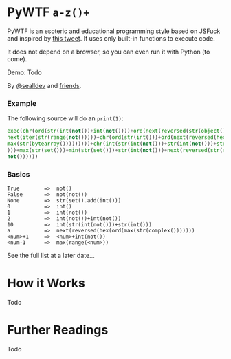 # PyWTF `a-z()+`

PyWTF is an esoteric and educational programming style based on JSFuck and inspired by [this tweet](https://x.com/chordbug/status/1834642829919781369). It uses only built-in functions to execute code.

It does not depend on a browser, so you can even run it with Python (to come).

Demo: Todo

By [@sealldev](https://twitter.com/sealldev) and [friends](https://github.com/sealldeveloper/pywtf/graphs/contributors).

### Example

The following source will do an `print(1)`:

```python
exec(chr(ord(str(int(not())+int(not())))+ord(next(reversed(str(object())))))+
next(iter(str(range(not()))))+chr(ord(str(int()))+ord(next(reversed(hex(ord(
max(str(bytearray()))))))))+chr(int(str(int(not()))+str(int(not()))+str(int()
)))+max(str(set()))+min(str(set()))+str(int(not()))+next(reversed(str(range(
not())))))
```

### Basics

    True        =>  not()
    False       =>  not(not())
    None        =>  str(set().add(int()))
    0           =>  int()
    1           =>  int(not())
    2           =>  int(not())+int(not())
    10          =>  int(str(int(not()))+str(int()))
    a           =>  next(reversed(hex(ord(max(str(complex()))))))
    <num>+1     =>  <num>+int(not())
    <num-1      =>  max(range(<num>))

See the full list at a later date...  

# How it Works

Todo

# Further Readings

Todo
